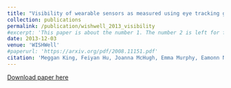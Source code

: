 ```yaml
---
title: "Visibility of wearable sensors as measured using eye tracking glasses"
collection: publications
permalink: /publication/wishwell_2013_visibility
#excerpt: 'This paper is about the number 1. The number 2 is left for future work.'
date: 2013-12-03
venue: 'WISHWell'
#paperurl: 'https://arxiv.org/pdf/2008.11151.pdf'
citation: 'Meggan King, Feiyan Hu, Joanna McHugh, Emma Murphy, Eamonn Newman, Kate Irving, Alan F Smeaton. &quot;Visibility of wearable sensors as measured using eye tracking glasses.&quot; <i>5th International Workshop on Intelligent Environments Supporting Healthcare and Well-being (WISHWell 2013)</i>. '
---
```

<!--- This paper is about the number 1. The number 2 is left for future work.-->
[Download paper here](http://doras.dcu.ie/19706/1/king_et_al_visibility.pdf)

<!--- Recommended citation: Your Name, You. (2009). "Paper Title Number 1." <i>Journal 1</i>. 1(1) .-->
